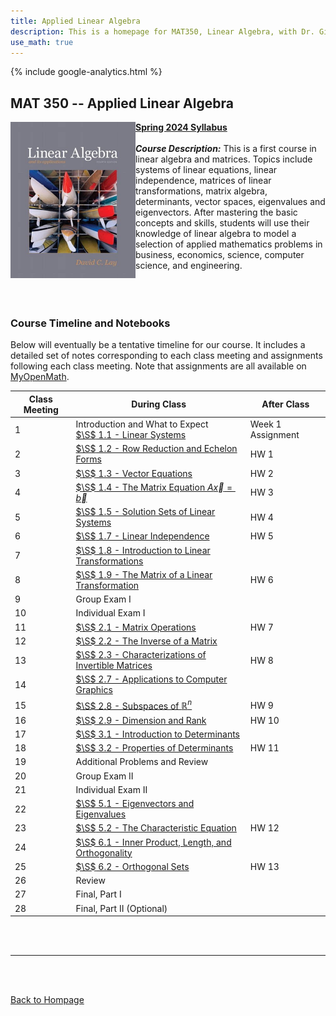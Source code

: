 ```yaml
---
title: Applied Linear Algebra
description: This is a homepage for MAT350, Linear Algebra, with Dr. Gilbert at Southern New Hampshire University. This course covers linear systems, matrix algebra, determinants, vector spaces, and also eigenvalues and eigenvectors. Applications including, but not limited to, economics, electrical engineering, computer graphics, difference equations, and markov chains will be highlighted.
use_math: true
---
```


{% include google-analytics.html %}

## MAT 350 -- Applied Linear Algebra

<script>
MathJax = {
  tex: {
    inlineMath: [['$', '$'], ['\\(', '\\)']]
  },
  svg: {
    fontCache: 'global'
  }
};
</script>
<script type="text/javascript" id="MathJax-script" async
  src="https://cdn.jsdelivr.net/npm/mathjax@3/es5/tex-svg.js">
</script>

<img src="/SiteFiles/Linear.jpg" align="left" width=200> [**Spring 2024 Syllabus**](https://drive.google.com/file/d/1hjVOk9-YK7AD_uocO2zCvpjcjVDfFNHm/view?usp=sharing)<br/>
<br/>
***Course Description:*** This is a first course in linear algebra and matrices. Topics include systems of linear equations, linear independence, matrices of linear transformations, matrix algebra, determinants, vector spaces, eigenvalues and eigenvectors. After mastering the basic concepts and skills, students will use their knowledge of linear algebra to model a selection of applied mathematics problems in business, economics, science, computer science, and engineering.<br/>
<br/>
<br/>
<br/>

### Course Timeline and Notebooks

Below will eventually be a tentative timeline for our course. It includes a detailed set of notes corresponding to each class meeting and assignments following each class meeting. Note that assignments are all available on [MyOpenMath](https://www.myopenmath.com/).

| Class Meeting | During Class | After Class |
|---------------|--------------|-------------|
| 1 | Introduction and What to Expect <br/> [$\S$ 1.1 - Linear Systems](https://drive.google.com/file/d/1ysC7cNZ0Vp5Rgbt2jVu7JZIKCg-GiaZf/view?usp=sharing) | Week 1 Assignment |
| 2 | [$\S$ 1.2 - Row Reduction and Echelon Forms](https://drive.google.com/file/d/1yg1lfKU_dMjdPZl7fkJTc4RB2_6krTfP/view?usp=sharing) | HW 1 |
| 3 | [$\S$ 1.3 - Vector Equations](https://drive.google.com/file/d/1z9T8hjAlRmCe2eOLkDrdMs1ZQ_iQUGgb/view?usp=sharing) | HW 2 |
| 4 | [$\S$ 1.4 - The Matrix Equation $A\vec{x} = \vec{b}$](https://drive.google.com/file/d/1z98C4WnB9f7bTR4pSWR-o1sVilDzwe1y/view?usp=sharing) | HW 3 |
| 5 | [$\S$ 1.5 - Solution Sets of Linear Systems](https://drive.google.com/file/d/1z512tnDbLx8HPg2qCywrOIZwDEtqtvo7/view?usp=sharing) | HW 4 |
| 6 | [$\S$ 1.7 - Linear Independence](https://drive.google.com/file/d/1z3PUkcycaDDYOnTRXewPnvzpi03DU1TX/view?usp=sharing) | HW 5 |
| 7 | [$\S$ 1.8 - Introduction to Linear Transformations](https://drive.google.com/file/d/1yxdC70ORff10KPcjyDN40ysJA_2WWvKc/view?usp=sharing) |  |
| 8 | [$\S$ 1.9 - The Matrix of a Linear Transformation](https://drive.google.com/file/d/1zYT9FTbsOIS5wKIVjZT_iPskSuDjGVjm/view?usp=sharing) | HW 6 |
| 9 | Group Exam I |  |
| 10 | Individual Exam I |  |
| 11 | [$\S$ 2.1 - Matrix Operations](https://drive.google.com/file/d/1zW848G239f2EZj-paB7dYz2JOhY-6caw/view?usp=sharing) | HW 7 |
| 12 | [$\S$ 2.2 - The Inverse of a Matrix](https://drive.google.com/file/d/1zVfvYcfQ-g9TDhPAgmvSG90q7OekFB5R/view?usp=sharing) |  |
| 13 | [$\S$ 2.3 - Characterizations of Invertible Matrices](https://drive.google.com/file/d/1zRrd8fi8CpW0EgDCFs3p3Y3gTMjm_JG-/view?usp=sharing) | HW 8 |
| 14 | [$\S$ 2.7 - Applications to Computer Graphics](https://drive.google.com/file/d/1zFVxFikpxJqA1_EDoihl2VJXMCboJolZ/view?usp=sharing) |  |
| 15 | [$\S$ 2.8 - Subspaces of $\mathbb{R}^n$](https://drive.google.com/file/d/1zA58vKDdrbnXzA7SPC8LljFbnoJTXlse/view?usp=sharing) | HW 9 |
| 16 | [$\S$ 2.9 - Dimension and Rank](https://drive.google.com/file/d/1z_V4P-oMw9Hfhu9myS3Gw9UHDcCkrgm4/view?usp=sharing) | HW 10 |
| 17 | [$\S$ 3.1 - Introduction to Determinants](https://drive.google.com/file/d/1z_G6eE7nNgH6QUVem7VLazcw9-qchotL/view?usp=sharing) |  |
| 18 | [$\S$ 3.2 - Properties of Determinants](https://drive.google.com/file/d/1zzR7IXa_yipUM5Q5RsAiC0qBvqSOlQDc/view?usp=sharing) | HW 11 |
| 19 | Additional Problems and Review |  |
| 20 | Group Exam II |  |
| 21 | Individual Exam II |  |
| 22 | [$\S$ 5.1 - Eigenvectors and Eigenvalues](https://drive.google.com/file/d/1zud8NUGbUYAi0bOIMt1QY_-icIVBNM72/view?usp=sharing) |  |
| 23 | [$\S$ 5.2 - The Characteristic Equation](https://drive.google.com/file/d/1zrpIXpQwYGKo8OOrrDxgZnYaSe33I85b/view?usp=sharing) | HW 12 |
| 24 | [$\S$ 6.1 - Inner Product, Length, and Orthogonality](https://drive.google.com/file/d/1zmvcCg19eBm5Ea_6H1LDrocqHLz49EuP/view?usp=sharing) |  |
| 25 | [$\S$ 6.2 - Orthogonal Sets](https://drive.google.com/file/d/1z_l4FWOXsbHJe9Sldh7A7LdaQJvLneMC/view?usp=sharing) | HW 13 |
| 26 | Review |  |
| 27 | Final, Part I |  |
| 28 | Final, Part II (Optional) |  |

<br/>
<br/>

***

<br/>
<br/>

[Back to Hompage](https://agmath.github.io/)

